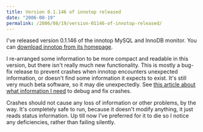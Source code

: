 ```yaml
---
title: Version 0.1.146 of innotop released
date: "2006-08-19"
permalink: /2006/08/19/version-01146-of-innotop-released/
---
```

I've released version 0.1.146 of the innotop MySQL and InnoDB monitor. You can [download innotop from its homepage][1].

I re-arranged some information to be more compact and readable in this version, but there isn't really much new functionality. This is mostly a bug-fix release to prevent crashes when innotop encounters unexpected information, or doesn't find some information it expects to exist. It's still very much beta software, so it may die unexpectedly. See [this article about what information I need][2] to debug and fix crashes.

Crashes should not cause any loss of information or other problems, by the way. It's completely safe to run, because it doesn't modify anything, it just reads status information. Up till now I've preferred for it to die so I notice any deficiencies, rather than failing silently.

 [1]: http://www.xaprb.com/innotop/
 [2]: http://www.xaprb.com/blog/2006/08/02/what-to-do-when-innotop-crashes/
